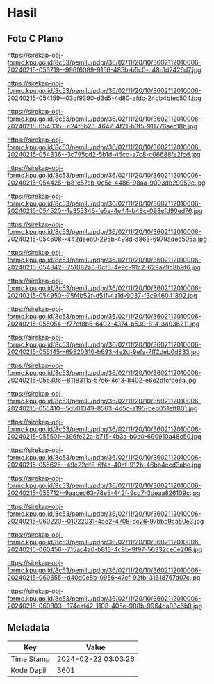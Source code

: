# Hasil

## Foto C Plano

https://sirekap-obj-formc.kpu.go.id/8c53/pemilu/pdpr/36/02/11/20/10/3602112010006-20240215-053719--996f6089-9156-485b-b5c0-c48c1d2426d7.jpg

https://sirekap-obj-formc.kpu.go.id/8c53/pemilu/pdpr/36/02/11/20/10/3602112010006-20240215-054159--03cf9390-d3d5-4d80-afdc-24bb4bfec504.jpg

https://sirekap-obj-formc.kpu.go.id/8c53/pemilu/pdpr/36/02/11/20/10/3602112010006-20240215-054035--c24f5b26-4647-4f21-b3f5-911776aec18b.jpg

https://sirekap-obj-formc.kpu.go.id/8c53/pemilu/pdpr/36/02/11/20/10/3602112010006-20240215-054336--3c795cd2-5b1d-45cd-a7c8-c06688fe2fcd.jpg

https://sirekap-obj-formc.kpu.go.id/8c53/pemilu/pdpr/36/02/11/20/10/3602112010006-20240215-054425--b81e57cb-0c5c-4486-98aa-9003db29953e.jpg

https://sirekap-obj-formc.kpu.go.id/8c53/pemilu/pdpr/36/02/11/20/10/3602112010006-20240215-054520--1a355346-fe5e-4e44-b48c-098efd90ed76.jpg

https://sirekap-obj-formc.kpu.go.id/8c53/pemilu/pdpr/36/02/11/20/10/3602112010006-20240215-054608--442deeb0-295b-498d-a863-6979aded505a.jpg

https://sirekap-obj-formc.kpu.go.id/8c53/pemilu/pdpr/36/02/11/20/10/3602112010006-20240215-054842--751082a3-0cf3-4e9c-91c2-629a79c8b9f6.jpg

https://sirekap-obj-formc.kpu.go.id/8c53/pemilu/pdpr/36/02/11/20/10/3602112010006-20240215-054950--75f4b52f-d51f-4a1d-9037-f3c946041802.jpg

https://sirekap-obj-formc.kpu.go.id/8c53/pemilu/pdpr/36/02/11/20/10/3602112010006-20240215-055054--f77cf8b5-6492-4374-b539-814134036211.jpg

https://sirekap-obj-formc.kpu.go.id/8c53/pemilu/pdpr/36/02/11/20/10/3602112010006-20240215-055145--69820310-b693-4e2d-9efa-7ff2deb0d833.jpg

https://sirekap-obj-formc.kpu.go.id/8c53/pemilu/pdpr/36/02/11/20/10/3602112010006-20240215-055306--8118311a-57c6-4c13-8402-e6e2dfcfdeea.jpg

https://sirekap-obj-formc.kpu.go.id/8c53/pemilu/pdpr/36/02/11/20/10/3602112010006-20240215-055410--5d501349-8563-4d5c-a195-beb051eff801.jpg

https://sirekap-obj-formc.kpu.go.id/8c53/pemilu/pdpr/36/02/11/20/10/3602112010006-20240215-055501--396fe22a-b715-4b3a-b0c0-690910a48c50.jpg

https://sirekap-obj-formc.kpu.go.id/8c53/pemilu/pdpr/36/02/11/20/10/3602112010006-20240215-055625--49e22df8-6f4c-40cf-912b-46bb4ccd3abe.jpg

https://sirekap-obj-formc.kpu.go.id/8c53/pemilu/pdpr/36/02/11/20/10/3602112010006-20240215-055712--9aacec63-78e5-442f-9cd7-3deaa826109c.jpg

https://sirekap-obj-formc.kpu.go.id/8c53/pemilu/pdpr/36/02/11/20/10/3602112010006-20240215-060220--01022031-4ae2-4708-ac26-97bbc9ca50e3.jpg

https://sirekap-obj-formc.kpu.go.id/8c53/pemilu/pdpr/36/02/11/20/10/3602112010006-20240215-060456--715ac4a0-b813-4c9b-9f97-56332ce0e206.jpg

https://sirekap-obj-formc.kpu.go.id/8c53/pemilu/pdpr/36/02/11/20/10/3602112010006-20240215-060655--d40d0e8b-0956-47cf-92fb-31618767d07c.jpg

https://sirekap-obj-formc.kpu.go.id/8c53/pemilu/pdpr/36/02/11/20/10/3602112010006-20240215-060803--174eaf42-1108-405e-908b-9964da03c6b8.jpg


## Metadata

| Key        | Value               |
| ---------- | ------------------- |
| Time Stamp | 2024-02-22 03:03:26 |
| Kode Dapil | 3601                |



